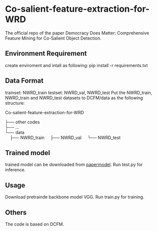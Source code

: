 # Co-salient-feature-extraction-for-WRD
The official repo of the paper Democracy Does Matter: Comprehensive Feature Mining for Co-Salient Object Detection.

## Environment Requirement
create enviroment and intall as following: pip install -r requirements.txt

## Data Format
trainset: NWRD_train
testset: NWRD_val, NWRD_test
Put the NWRD_train, NWRD_train and NWRD_test datasets to DCFM/data as the following structure:


Co-salient-feature-extraction-for-WRD

├── other codes  
├── ...  
└── data  
&nbsp;&nbsp;&nbsp;&nbsp;├── NWRD_train
&nbsp;&nbsp;&nbsp;&nbsp;├── NWRD_val 
&nbsp;&nbsp;&nbsp;&nbsp;└── NWRD_test


## Trained model
trained model can be downloaded from [papermodel](https://drive.google.com/drive/folders/1kvPTjDiOU6_puIWmNVoKYcoLIxuSIz82?usp=sharing).
Run test.py for inference.

## Usage
Download pretrainde backbone model VGG.
Run train.py for training.

## Others
The code is based on DCFM. 
